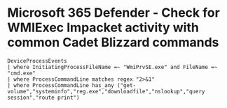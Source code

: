 # Microsoft 365 Defender - Check for WMIExec Impacket activity with common Cadet Blizzard commands

```
DeviceProcessEvents
| where InitiatingProcessFileName =~ "WmiPrvSE.exe" and FileName =~ "cmd.exe"
| where ProcessCommandLine matches regex "2>&1"
| where ProcessCommandLine has_any ("get-volume","systeminfo","reg.exe","downloadfile","nslookup","query session","route print")
```
